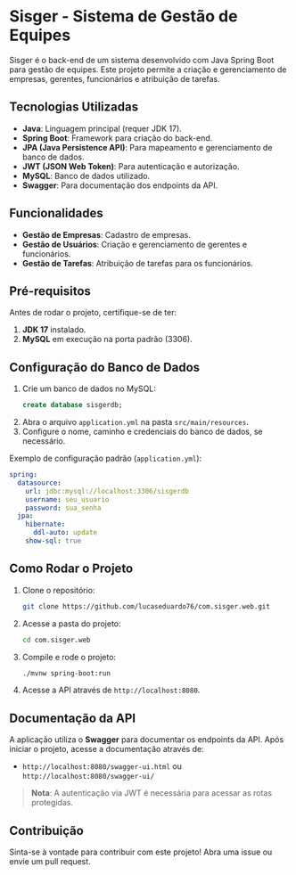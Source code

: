 # Sisger - Sistema de Gestão de Equipes

Sisger é o back-end de um sistema desenvolvido com Java Spring Boot para gestão de equipes. Este projeto permite a criação e gerenciamento de empresas, gerentes, funcionários e atribuição de tarefas.

## Tecnologias Utilizadas
- **Java**: Linguagem principal (requer JDK 17).
- **Spring Boot**: Framework para criação do back-end.
- **JPA (Java Persistence API)**: Para mapeamento e gerenciamento de banco de dados.
- **JWT (JSON Web Token)**: Para autenticação e autorização.
- **MySQL**: Banco de dados utilizado.
- **Swagger**: Para documentação dos endpoints da API.

## Funcionalidades
- **Gestão de Empresas**: Cadastro de empresas.
- **Gestão de Usuários**: Criação e gerenciamento de gerentes e funcionários.
- **Gestão de Tarefas**: Atribuição de tarefas para os funcionários.

## Pré-requisitos
Antes de rodar o projeto, certifique-se de ter:
1. **JDK 17** instalado.
2. **MySQL** em execução na porta padrão (3306).

## Configuração do Banco de Dados
1. Crie um banco de dados no MySQL:
   ```sql
   create database sisgerdb;
   ```
2. Abra o arquivo `application.yml` na pasta `src/main/resources`.
3. Configure o nome, caminho e credenciais do banco de dados, se necessário.

Exemplo de configuração padrão (`application.yml`):
```yaml
spring:
  datasource:
    url: jdbc:mysql://localhost:3306/sisgerdb
    username: seu_usuario
    password: sua_senha
  jpa:
    hibernate:
      ddl-auto: update
    show-sql: true
```

## Como Rodar o Projeto
1. Clone o repositório:
   ```bash
   git clone https://github.com/lucaseduardo76/com.sisger.web.git
   ```
2. Acesse a pasta do projeto:
   ```bash
   cd com.sisger.web
   ```
3. Compile e rode o projeto:
   ```bash
   ./mvnw spring-boot:run
   ```
4. Acesse a API através de `http://localhost:8080`.

## Documentação da API
A aplicação utiliza o **Swagger** para documentar os endpoints da API. Após iniciar o projeto, acesse a documentação através de:
- `http://localhost:8080/swagger-ui.html` ou `http://localhost:8080/swagger-ui/`

> **Nota**: A autenticação via JWT é necessária para acessar as rotas protegidas.

## Contribuição
Sinta-se à vontade para contribuir com este projeto! Abra uma issue ou envie um pull request.